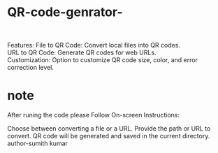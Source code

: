 # QR-code-genrator-
<br>

Features:
File to QR Code: Convert local files into QR codes.
<br>
URL to QR Code: Generate QR codes for web URLs.
<br>
Customization: Option to customize QR code size, color, and error correction level.

# note 

After runing the code please Follow On-screen Instructions:

Choose between converting a file or a URL.
Provide the path or URL to convert.
QR code will be generated and saved in the current directory.
<br>
author-sumith kumar
